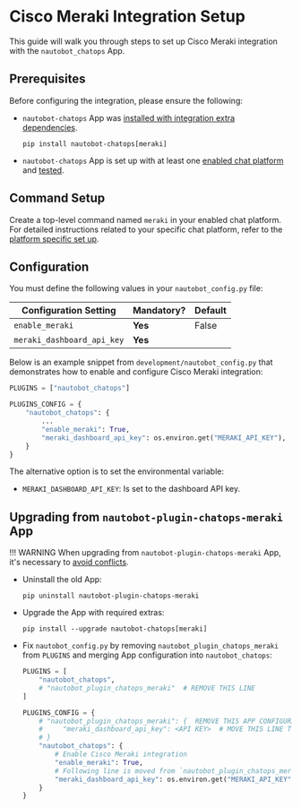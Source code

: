 # Cisco Meraki Integration Setup

This guide will walk you through steps to set up Cisco Meraki integration with the `nautobot_chatops` App.

## Prerequisites

Before configuring the integration, please ensure the following:

- `nautobot-chatops` App was [installed with integration extra dependencies](./index.md#installation-guide).
    ```shell
    pip install nautobot-chatops[meraki]
    ```
- `nautobot-chatops` App is set up with at least one [enabled chat platform](./index.md#chat-platforms-configuration) and [tested](./index.md#test-your-chatbot).

## Command Setup

Create a top-level command named `meraki` in your enabled chat platform. For detailed instructions related to your specific chat platform, refer to the [platform specific set up](./index.md#chat-platforms-configuration).

## Configuration

You must define the following values in your `nautobot_config.py` file:

| Configuration Setting | Mandatory? | Default |
| --------------------- | ---------- | ------- |
| `enable_meraki` | **Yes** | False |
| `meraki_dashboard_api_key` | **Yes** | |

Below is an example snippet from `development/nautobot_config.py` that demonstrates how to enable and configure Cisco Meraki integration:

```python
PLUGINS = ["nautobot_chatops"]

PLUGINS_CONFIG = {
    "nautobot_chatops": {
        ...
        "enable_meraki": True,
        "meraki_dashboard_api_key": os.environ.get("MERAKI_API_KEY"),
    }
}
```

The alternative option is to set the environmental variable:

- `MERAKI_DASHBOARD_API_KEY`: Is set to the dashboard API key.

## Upgrading from `nautobot-plugin-chatops-meraki` App

!!! WARNING
    When upgrading from `nautobot-plugin-chatops-meraki` App, it's necessary to [avoid conflicts](index.md#potential-apps-conflicts).

- Uninstall the old App:
    ```shell
    pip uninstall nautobot-plugin-chatops-meraki
    ```
- Upgrade the App with required extras:
    ```shell
    pip install --upgrade nautobot-chatops[meraki]
    ```
- Fix `nautobot_config.py` by removing `nautobot_plugin_chatops_meraki` from `PLUGINS` and merging App configuration into `nautobot_chatops`:
    ```python
    PLUGINS = [
        "nautobot_chatops",
        # "nautobot_plugin_chatops_meraki"  # REMOVE THIS LINE
    ]

    PLUGINS_CONFIG = {
        # "nautobot_plugin_chatops_meraki": {  REMOVE THIS APP CONFIGURATION
        #     "meraki_dashboard_api_key": <API KEY>  # MOVE THIS LINE TO `nautobot_chatops` SECTION
        # }
        "nautobot_chatops": {
            # Enable Cisco Meraki integration
            "enable_meraki": True,
            # Following line is moved from `nautobot_plugin_chatops_meraki`
            "meraki_dashboard_api_key": os.environ.get("MERAKI_API_KEY"),
        }
    }
    ```

